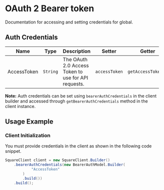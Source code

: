
# OAuth 2 Bearer token



Documentation for accessing and setting credentials for global.

## Auth Credentials

| Name | Type | Description | Setter | Getter |
|  --- | --- | --- | --- | --- |
| AccessToken | `String` | The OAuth 2.0 Access Token to use for API requests. | `accessToken` | `getAccessToken()` |



**Note:** Auth credentials can be set using `bearerAuthCredentials` in the client builder and accessed through `getBearerAuthCredentials` method in the client instance.

## Usage Example

### Client Initialization

You must provide credentials in the client as shown in the following code snippet.

```java
SquareClient client = new SquareClient.Builder()
    .bearerAuthCredentials(new BearerAuthModel.Builder(
            "AccessToken"
        )
        .build())
    .build();
```


